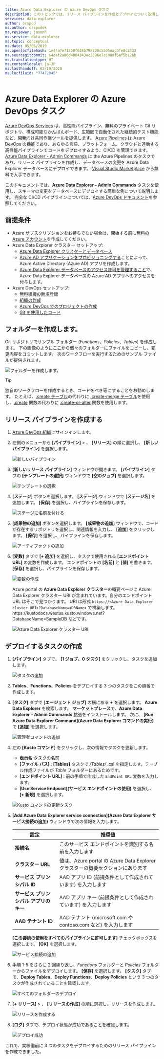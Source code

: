 ```yaml
---
title: Azure Data Explorer の Azure DevOps タスク
description: このトピックでは、リリース パイプラインを作成とデプロイについて説明します
services: data-explorer
author: orspod
ms.author: orspodek
ms.reviewer: jasonh
ms.service: data-explorer
ms.topic: conceptual
ms.date: 05/05/2019
ms.openlocfilehash: 1e44a7e71858f028b798720c5505eacbfe8c2332
ms.sourcegitcommit: 64def2a06d4004343ec3396e7c600af6af5b12bb
ms.translationtype: HT
ms.contentlocale: ja-JP
ms.lasthandoff: 02/19/2020
ms.locfileid: "77472045"
---
```

# <a name="azure-devops-task-for-azure-data-explorer"></a>Azure Data Explorer の Azure DevOps タスク

[Azure DevOps Services](https://azure.microsoft.com/services/devops/) は、高性能パイプライン、無料のプライベート Git リポジトリ、構成可能なかんばんボード、広範囲で自動化された継続的テスト機能など、開発向け共同作業ツールを提供します。 [Azure Pipelines](https://azure.microsoft.com/services/devops/pipelines/) は Azure DevOps の機能であり、あらゆる言語、プラットフォーム、クラウドと連動する高性能パイプラインでコードをデプロイするよう、CI/CD を管理できます。
[Azure Data Explorer - Admin Commands](https://marketplace.visualstudio.com/items?itemName=Azure-Kusto.PublishToADX) は the Azure Pipelines のタスクであり、リリース パイプラインを作成し、データベースの変更を Azure Data Explorer データベースにデプロイできます。 [Visual Studio Marketplace](https://marketplace.visualstudio.com/) から無料で入手できます。

このドキュメントでは、**Azure Data Explorer – Admin Commands** タスクを使用し、スキーマの変更をデータベースにデプロイする簡単な例について説明します。 完全な CI/CD パイプラインについては、[Azure DevOps ドキュメント](/azure/devops/user-guide/what-is-azure-devops?view=azure-devops#vsts)を参照してください。

## <a name="prerequisites"></a>前提条件

* Azure サブスクリプションをお持ちでない場合は、開始する前に[無料の Azure アカウント](https://azure.microsoft.com/free/)を作成してください。
* Azure Data Explorer クラスター セットアップ:
    * [Azure Data Explorer クラスターとデータベース](/azure/data-explorer/create-cluster-database-portal)
    * [Azure AD アプリケーションをプロビジョニングする](/azure/kusto/management/access-control/how-to-provision-aad-app)ことによって、Azure Active Directory (Azure AD) アプリを作成します。
    * [Azure Data Explorer データベースのアクセス許可を管理すること](/azure/data-explorer/manage-database-permissions)で、Azure Data Explorer データベースの Azure AD アプリへのアクセスを付与します。
* Azure DevOps セットアップ:
    * [無料組織の新規登録](/azure/devops/user-guide/sign-up-invite-teammates?view=azure-devops)
    * [組織の作成](/azure/devops/organizations/accounts/create-organization?view=azure-devops)
    * [Azure DevOps でのプロジェクトの作成](/azure/devops/organizations/projects/create-project?view=azure-devops)
    * [Git を使用したコード](/azure/devops/user-guide/code-with-git?view=azure-devops)

## <a name="create-folders"></a>フォルダーを作成します。

Git リポジトリでサンプル フォルダー (*Functions*、*Policies*、*Tables*) を作成します。 下の画像のように[ここ](https://github.com/Azure/azure-kusto-docs-samples/tree/master/DevOps_release_pipeline)から個々のフォルダーにファイルをコピーし、変更内容をコミットします。 次のワークフローを実行するためのサンプル ファイルが提供されます。

![フォルダーを作成します。](media/devops/create-folders.png)

> [!TIP]
> 独自のワークフローを作成するとき、コードをべき等にすることをお勧めします。 たとえば、[.create テーブル](/azure/kusto/management/create-table-command)の代わりに [.create-merge テーブル](/azure/kusto/management/create-table-command#create-merge-table)を使用し、[.create](/azure/kusto/management/create-function) 関数の代わりに [.create-or-alter](/azure/kusto/management/create-alter-function) 関数を使用します。

## <a name="create-a-release-pipeline"></a>リリース パイプラインを作成する

1. [Azure DevOps 組織](https://dev.azure.com/)にサインインします。
1. 左側のメニューから **[パイプライン]**  > 、 **[リリース]** の順に選択し、 **[新しいパイプライン]** を選択します。

    ![新しいパイプライン](media/devops/new-pipeline.png)

1. **[新しいリリース パイプライン]** ウィンドウが開きます。 **[パイプライン]** タブの **[テンプレートの選択]** ウィンドウで **[空のジョブ]** を選択します。

     ![テンプレートの選択](media/devops/select-template.png)

1. **[ステージ]** ボタンを選択します。 **[ステージ]** ウィンドウで **[ステージ名]** を追加します。 **[保存]** を選択し、パイプラインを保存します。

    ![ステージに名前を付ける](media/devops/stage-name.png)

1. **[成果物の追加]** ボタンを選択します。 **[成果物の追加]** ウィンドウで、コードが存在するリポジトリを選択し、関連情報を入力し、 **[追加]** をクリックします。 **[保存]** を選択し、パイプラインを保存します。

    ![アーティファクトの追加](media/devops/add-artifact.png)

1. **[変数]** タブで **[+ 追加]** を選択し、タスクで使用される **[エンドポイント URL]** の変数を作成します。 エンドポイントの **[名前]** と **[値]** を書きます。 **[保存]** を選択し、パイプラインを保存します。 

    ![変数の作成](media/devops/create-variable.png)

    Azure portal の **Azure Data Explorer クラスター**の概要ページに Azure Data Explorer クラスター URI が含まれています。自分のエンドポイント URL はそこで見つかります。 URI は形式 `https://<Azure Data Explorer cluster URI>?DatabaseName=<DBName>` で構築します。  https:\//kustodocs.westus.kusto.windows.net?DatabaseName=SampleDB などです。

    ![Azure Data Explorer クラスター URI](media/devops/adx-cluster-uri.png)

## <a name="create-tasks-to-deploy"></a>デプロイするタスクの作成

1. **[パイプライン]** タブで、 **[1 ジョブ、0 タスク]** をクリックし、タスクを追加します。 

    ![タスクの追加](media/devops/add-task.png)

1. **Tables**、**Functions**、**Policies** をデプロイする 3 つのタスクをこの順番で作成します。 

1. **[タスク]** タブで **[エージェント ジョブ]** の横にある **+** を選択します。 **Azure Data Explorer** を検索します。 **マーケットプレース**で、**Azure Data Explorer – Admin Commands** 拡張をインストールします。 次に、 **[Run Azure Data Explorer Command]\(Azure Data Explorer コマンドの実行\)** で **[追加]** を選択します。

     ![管理者コマンドの追加](media/devops/add-admin-commands.png)

1. 左の **[Kusto コマンド]** をクリックし、次の情報でタスクを更新します。
    * **表示名**:タスクの名前
    * **[ファイル パス]** : **[Tables]** タスクで */Tables/* .csl を指定します。テーブル作成ファイルが *Table* フォルダーにあるためです。
    * **[エンドポイント URL]** : 前の手順で作成した `EndPoint URL` 変数を入力します。
    * **[Use Service Endpoint]\(サービス エンドポイントの使用\)** を選択し、 **[+ 新規]** を選択します。

    ![Kusto コマンドの更新タスク](media/devops/kusto-command-task.png)

1. **[Add Azure Data Explorer service connection]\(Azure Data Explorer サービス接続の追加\)** ウィンドウで次の情報を入力します。

    |設定  |推奨値  |
    |---------|---------|
    |**接続名**     |    このサービス エンドポイントを識別する名前を入力します     |
    |**クラスター URL**    |    値は、Azure portal の Azure Data Explorer クラスターの概要セクションにあります | 
    |**サービス プリンシパル ID**    |    AAD アプリ ID (前提条件として作成されています) を入力します     |
    |**サービス プリンシパル アプリのキー**     |    AAD アプリ キー (前提条件として作成されています) を入力します    |
    |**AAD テナント ID**    |      AAD テナント (microsoft.com や contoso.com など) を入力します    |

    **[この接続の使用をすべてのパイプラインに許可します]** チェックボックスを選択します。 **[OK]** を選択します。

    ![サービス接続の追加](media/devops/add-service-connection.png)

1. 手順 1-5 をさらに 2 回繰り返し、*Functions* フォルダーと *Policies* フォルダーからファイルをデプロイします。 **[保存]** を選択します。 **[タスク]** タブで、**Deploy Tables**、**Deploy Functions**、**Deploy Policies** という 3 つのタスクが作成されていることを確認します。

    ![すべてのフォルダーのデプロイ](media/devops/deploy-all-folders.png)

1. **[+ リリース]**  > 、 **[リリースの作成]** の順に選択し、リリースを作成します。

    ![リリースを作成する](media/devops/create-release.png)

1. **[ログ]** タブで、デプロイ状態が成功であることを確認します。

    ![デプロイ成功](media/devops/deployment-successful.png)

これで、実稼働前に 3 つのタスクをデプロイするためのリリース パイプラインを作成できました。